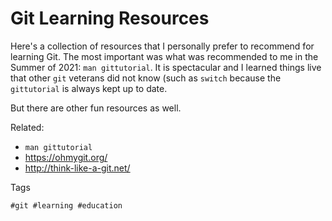 # Git Learning Resources

Here's a collection of resources that I personally prefer to recommend
for learning Git. The most important was what was recommended to me in
the Summer of 2021: `man gittutorial`. It is spectacular and I learned
things live that other `git` veterans did not know (such as `switch`
because the `gittutorial` is always kept up to date. 

But there are other fun resources as well.

Related:

* `man gittutorial`
* <https://ohmygit.org/>
* <http://think-like-a-git.net/>

Tags

    #git #learning #education
